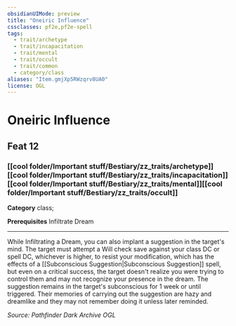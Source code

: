 ```yaml
---
obsidianUIMode: preview
title: "Oneiric Influence"
cssclasses: pf2e,pf2e-spell
tags:
  - trait/archetype
  - trait/incapacitation
  - trait/mental
  - trait/occult
  - trait/common
  - category/class
aliases: "Item.gmjXp5RWzqrv8UA0"
license: OGL
---
```

# Oneiric Influence
## Feat 12
### [[cool folder/Important stuff/Bestiary/zz_traits/archetype]][[cool folder/Important stuff/Bestiary/zz_traits/incapacitation]][[cool folder/Important stuff/Bestiary/zz_traits/mental]][[cool folder/Important stuff/Bestiary/zz_traits/occult]]

**Category** class; 



**Prerequisites** Infiltrate Dream
* * *
While Infiltrating a Dream, you can also implant a suggestion in the target's mind. The target must attempt a Will check save against your class DC or spell DC, whichever is higher, to resist your modification, which has the effects of a [[Subconscious Suggestion|Subconscious Suggestion]] spell, but even on a critical success, the target doesn't realize you were trying to control them and may not recognize your presence in the dream. The suggestion remains in the target's subconscious for 1 week or until triggered. Their memories of carrying out the suggestion are hazy and dreamlike and they may not remember doing it unless later reminded.

*Source: Pathfinder Dark Archive*
*OGL*